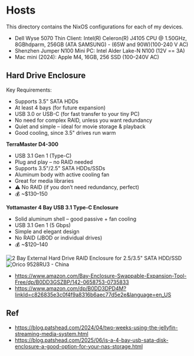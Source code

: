 # Hosts

This directory contains the NixOS configurations for each of my devices.

- Dell Wyse 5070 Thin Client: Intel(R) Celeron(R) J4105 CPU @ 1.50GHz, 8GBhdparm, 256GB (ATA SAMSUNG) - (65W and 90W)(100-240 V AC)
- Shenzhen Jumper N100 Mini PC: Intel Alder Lake-N N100 (12V == 3A)
- Mac mini (2024): Apple M4, 16GB, 256 SSD (100–240V AC)

## Hard Drive Enclosure

Key Requirements:

- Supports 3.5" SATA HDDs
- At least 4 bays (for future expansion)
- USB 3.0 or USB-C (for fast transfer to your tiny PC)
- No need for complex RAID, unless you want redundancy
- Quiet and simple – ideal for movie storage & playback
- Good cooling, since 3.5" drives run warm

**TerraMaster D4-300**

- USB 3.1 Gen 1 (Type-C)
- Plug and play – no RAID needed
- Supports 3.5"/2.5" SATA HDDs/SSDs
- Aluminum body with active cooling fan
- Great for media libraries
- ⚠️ No RAID (if you don’t need redundancy, perfect)
- 💰 ~$130–150

**Yottamaster 4 Bay USB 3.1 Type-C Enclosure**

- Solid aluminum shell – good passive + fan cooling
- USB 3.1 Gen 1 (5 Gbps)
- Simple and elegant design
- No RAID (JBOD or individual drives)
- 💰 ~$120–140

![2 Bay External Hard Drive RAID Enclosure for 2.5/3.5" SATA HDD/SSD](https://www.cenmate.com/uploads/allimg/20240314/1-24031415414A49.jpg)
![Orico 9528RU3 - China](https://antec.vn/media/product/348_9528ru3_1.png)

- https://www.amazon.com/Bay-Enclosure-Swappable-Expansion-Tool-Free/dp/B0DD3GSZBP/142-0658753-0735833
- https://www.amazon.com/dp/B0DD3DPD4M?linkId=c826835e3c0f4f9a8316b6aec77d5e2e&language=en_US

## Ref

- https://blog.patshead.com/2024/04/two-weeks-using-the-jellyfin-streaming-media-system.html
- https://blog.patshead.com/2025/06/is-a-4-bay-usb-sata-disk-enclosure-a-good-option-for-your-nas-storage.html

